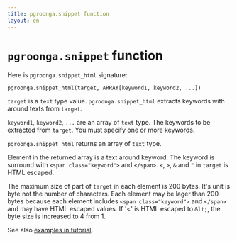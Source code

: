 ```yaml
---
title: pgroonga.snippet function
layout: en
---
```


# `pgroonga.snippet` function

Here is `pgroonga.snippet_html` signature:

```text
pgroonga.snippet_html(target, ARRAY[keyword1, keyword2, ...])
```

`target` is a `text` type value. `pgroonga.snippet_html` extracts keywords with around texts from `target`.

`keyword1`, `keyword2`, `...` are an array of `text` type. The keywords to be extracted from `target`. You must specify one or more keywords.

`pgroonga.snippet_html` returns an array of `text` type.

Element in the returned array is a text around keyword. The keyword is surround with `<span class="keyword">` and `</span>`. `<`, `>`, `&` and `"` in `target` is HTML escaped.

The maximum size of part of `target` in each element is 200 bytes. It's unit is byte not the number of characters. Each element may be lager than 200 bytes because each element includes `<span class="keyword">` and `</span>` and may have HTML escaped values. If '<' is HTML escaped to `&lt;`, the byte size is increased to 4 from 1.

See also [examples in tutorial](../../tutorial/#snippet).
